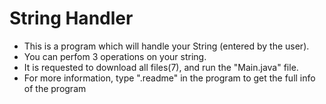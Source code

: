 # String Handler
- This is a program which will handle your String (entered by the user).
- You can perfom 3 operations on your string.
- It is requested to download all files(7), and run the "Main.java" file.
- For more information, type ".readme" in the program to get the full info of the program
